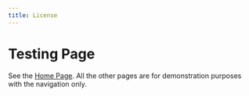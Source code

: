 ```yaml
---
title: License
---
```

# Testing Page

See the [Home Page](../index.md). All the other pages are for demonstration purposes with the navigation only.
